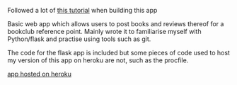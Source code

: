 
Followed a lot of [this tutorial](https://blog.miguelgrinberg.com/post/the-flask-mega-tutorial-part-i-hello-world) when building this app

Basic web app which allows users to post books and reviews thereof for a bookclub reference point. Mainly wrote it to familiarise myself with Python/flask and practise using tools such as git.

The code for the flask app is included but some pieces of code used to host my version of this app on heroku are not, such as the procfile.

[app hosted on heroku](http://www.arcane-eyrie-39035.herokuapp.com)


